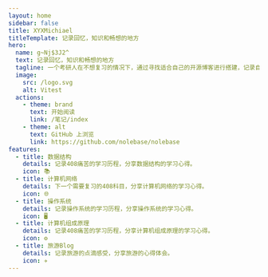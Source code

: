 ```yaml
---
layout: home
sidebar: false
title: XYXMichiael
titleTemplate: 记录回忆，知识和畅想的地方
hero:
  name: g~Nj$3J2^
  text: 记录回忆，知识和畅想的地方
  tagline: 一个考研人在不想复习的情况下，通过寻找适合自己的开源博客进行搭建，记录自己的学习历程。【寻找了两个有缘人一起创建属于自己的Blog】
  image:
    src: /logo.svg
    alt: Vitest
  actions:
    - theme: brand
      text: 开始阅读
      link: /笔记/index
    - theme: alt
      text: GitHub 上浏览
      link: https://github.com/nolebase/nolebase
features:
  - title: 数据结构
    details: 记录408痛苦的学习历程，分享数据结构的学习心得。
    icon: 📚
  - title: 计算机网络
    details: 下一个需要复习的408科目，分享计算机网络的学习心得。
    icon: 🌐
  - title: 操作系统
    details: 记录操作系统的学习历程，分享操作系统的学习心得。
    icon: 🖥️
  - title: 计算机组成原理
    details: 记录408痛苦的学习历程，分享计算机组成原理的学习心得。
    icon: ⚙️
  - title: 旅游Blog
    details: 记录旅游的点滴感受，分享旅游的心得体会。
    icon: ✈️
---
```


<HomePage />

